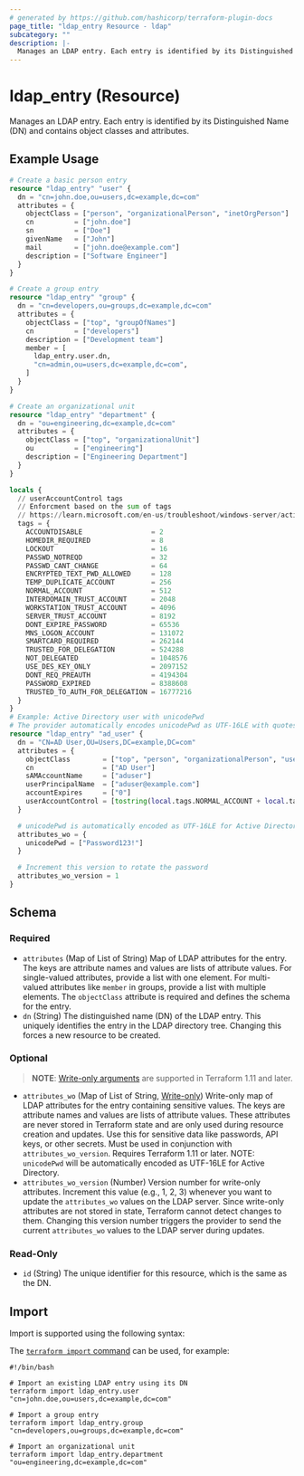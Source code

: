 ```yaml
---
# generated by https://github.com/hashicorp/terraform-plugin-docs
page_title: "ldap_entry Resource - ldap"
subcategory: ""
description: |-
  Manages an LDAP entry. Each entry is identified by its Distinguished Name (DN) and contains object classes and attributes.
---
```


# ldap_entry (Resource)

Manages an LDAP entry. Each entry is identified by its Distinguished Name (DN) and contains object classes and attributes.

## Example Usage

```terraform
# Create a basic person entry
resource "ldap_entry" "user" {
  dn = "cn=john.doe,ou=users,dc=example,dc=com"
  attributes = {
    objectClass = ["person", "organizationalPerson", "inetOrgPerson"]
    cn          = ["john.doe"]
    sn          = ["Doe"]
    givenName   = ["John"]
    mail        = ["john.doe@example.com"]
    description = ["Software Engineer"]
  }
}

# Create a group entry
resource "ldap_entry" "group" {
  dn = "cn=developers,ou=groups,dc=example,dc=com"
  attributes = {
    objectClass = ["top", "groupOfNames"]
    cn          = ["developers"]
    description = ["Development team"]
    member = [
      ldap_entry.user.dn,
      "cn=admin,ou=users,dc=example,dc=com",
    ]
  }
}

# Create an organizational unit
resource "ldap_entry" "department" {
  dn = "ou=engineering,dc=example,dc=com"
  attributes = {
    objectClass = ["top", "organizationalUnit"]
    ou          = ["engineering"]
    description = ["Engineering Department"]
  }
}

locals {
  // userAccountControl tags
  // Enforcment based on the sum of tags
  // https://learn.microsoft.com/en-us/troubleshoot/windows-server/active-directory/useraccountcontrol-manipulate-account-properties
  tags = {
    ACCOUNTDISABLE                 = 2
    HOMEDIR_REQUIRED               = 8
    LOCKOUT                        = 16
    PASSWD_NOTREQD                 = 32
    PASSWD_CANT_CHANGE             = 64
    ENCRYPTED_TEXT_PWD_ALLOWED     = 128
    TEMP_DUPLICATE_ACCOUNT         = 256
    NORMAL_ACCOUNT                 = 512
    INTERDOMAIN_TRUST_ACCOUNT      = 2048
    WORKSTATION_TRUST_ACCOUNT      = 4096
    SERVER_TRUST_ACCOUNT           = 8192
    DONT_EXPIRE_PASSWORD           = 65536
    MNS_LOGON_ACCOUNT              = 131072
    SMARTCARD_REQUIRED             = 262144
    TRUSTED_FOR_DELEGATION         = 524288
    NOT_DELEGATED                  = 1048576
    USE_DES_KEY_ONLY               = 2097152
    DONT_REQ_PREAUTH               = 4194304
    PASSWORD_EXPIRED               = 8388608
    TRUSTED_TO_AUTH_FOR_DELEGATION = 16777216
  }
}
# Example: Active Directory user with unicodePwd
# The provider automatically encodes unicodePwd as UTF-16LE with quotes
resource "ldap_entry" "ad_user" {
  dn = "CN=AD User,OU=Users,DC=example,DC=com"
  attributes = {
    objectClass        = ["top", "person", "organizationalPerson", "user"]
    cn                 = ["AD User"]
    sAMAccountName     = ["aduser"]
    userPrincipalName  = ["aduser@example.com"]
    accountExpires     = ["0"]
    userAccountControl = [tostring(local.tags.NORMAL_ACCOUNT + local.tags.DONT_EXPIRE_PASSWORD)]
  }

  # unicodePwd is automatically encoded as UTF-16LE for Active Directory
  attributes_wo = {
    unicodePwd = ["Password123!"]
  }

  # Increment this version to rotate the password
  attributes_wo_version = 1
}
```

<!-- schema generated by tfplugindocs -->
## Schema

### Required

- `attributes` (Map of List of String) Map of LDAP attributes for the entry. The keys are attribute names and values are lists of attribute values. For single-valued attributes, provide a list with one element. For multi-valued attributes like `member` in groups, provide a list with multiple elements. The `objectClass` attribute is required and defines the schema for the entry.
- `dn` (String) The distinguished name (DN) of the LDAP entry. This uniquely identifies the entry in the LDAP directory tree. Changing this forces a new resource to be created.

### Optional

> **NOTE**: [Write-only arguments](https://developer.hashicorp.com/terraform/language/resources/ephemeral#write-only-arguments) are supported in Terraform 1.11 and later.

- `attributes_wo` (Map of List of String, [Write-only](https://developer.hashicorp.com/terraform/language/resources/ephemeral#write-only-arguments)) Write-only map of LDAP attributes for the entry containing sensitive values. The keys are attribute names and values are lists of attribute values. These attributes are never stored in Terraform state and are only used during resource creation and updates. Use this for sensitive data like passwords, API keys, or other secrets. Must be used in conjunction with `attributes_wo_version`. Requires Terraform 1.11 or later. NOTE: `unicodePwd` will be automatically encoded as UTF-16LE for Active Directory.
- `attributes_wo_version` (Number) Version number for write-only attributes. Increment this value (e.g., 1, 2, 3) whenever you want to update the `attributes_wo` values on the LDAP server. Since write-only attributes are not stored in state, Terraform cannot detect changes to them. Changing this version number triggers the provider to send the current `attributes_wo` values to the LDAP server during updates.

### Read-Only

- `id` (String) The unique identifier for this resource, which is the same as the DN.

## Import

Import is supported using the following syntax:

The [`terraform import` command](https://developer.hashicorp.com/terraform/cli/commands/import) can be used, for example:

```shell
#!/bin/bash

# Import an existing LDAP entry using its DN
terraform import ldap_entry.user "cn=john.doe,ou=users,dc=example,dc=com"

# Import a group entry
terraform import ldap_entry.group "cn=developers,ou=groups,dc=example,dc=com"

# Import an organizational unit
terraform import ldap_entry.department "ou=engineering,dc=example,dc=com"
```
